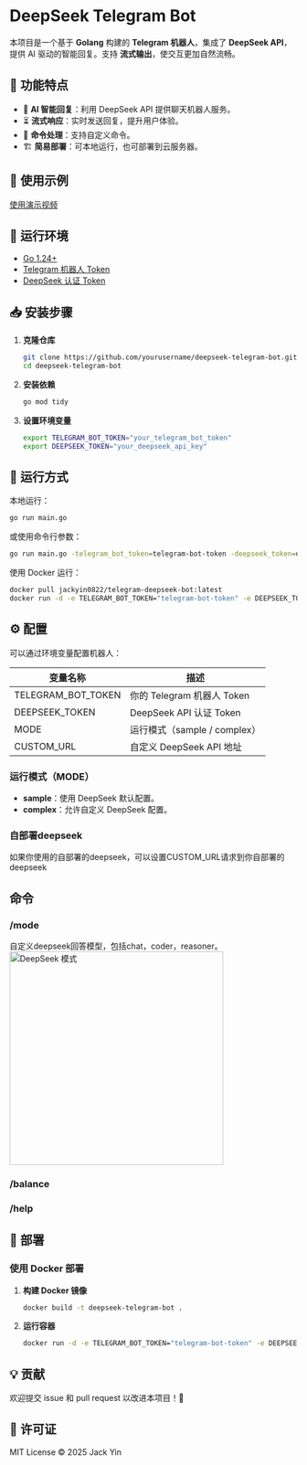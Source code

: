 # DeepSeek Telegram Bot

本项目是一个基于 **Golang** 构建的 **Telegram 机器人**，集成了 **DeepSeek API**，提供 AI 驱动的智能回复。支持 **流式输出**，使交互更加自然流畅。

## 🚀 功能特点
- 🤖 **AI 智能回复**：利用 DeepSeek API 提供聊天机器人服务。
- ⏳ **流式响应**：实时发送回复，提升用户体验。
- 🎯 **命令处理**：支持自定义命令。
- 🏗 **简易部署**：可本地运行，也可部署到云服务器。

## 🤖 使用示例
[使用演示视频](https://github.com/yincongcyincong/telegram-deepseek-bot/wiki/Usage-Video)

## 📌 运行环境
- [Go 1.24+](https://go.dev/dl/)
- [Telegram 机器人 Token](https://core.telegram.org/bots/tutorial#obtain-your-bot-token)
- [DeepSeek 认证 Token](https://api-docs.deepseek.com/zh-cn/)

## 📥 安装步骤
1. **克隆仓库**
   ```sh
   git clone https://github.com/yourusername/deepseek-telegram-bot.git
   cd deepseek-telegram-bot
   ```
2. **安装依赖**
   ```sh
   go mod tidy
   ```

3. **设置环境变量**
   ```sh
   export TELEGRAM_BOT_TOKEN="your_telegram_bot_token"
   export DEEPSEEK_TOKEN="your_deepseek_api_key"
   ```

## 🚀 运行方式
本地运行：
   ```sh
   go run main.go
   ```
或使用命令行参数：
   ```sh
   go run main.go -telegram_bot_token=telegram-bot-token -deepseek_token=deepseek-auth-token
   ```

使用 Docker 运行：
   ```sh
   docker pull jackyin0822/telegram-deepseek-bot:latest
   docker run -d -e TELEGRAM_BOT_TOKEN="telegram-bot-token" -e DEEPSEEK_TOKEN="deepseek-auth-token" --name my-telegram-bot jackyin0822/telegram-deepseek-bot:latest
   ```

## ⚙️ 配置
可以通过环境变量配置机器人：

| 变量名称            | 描述                          |
|--------------------|-----------------------------|
| TELEGRAM_BOT_TOKEN | 你的 Telegram 机器人 Token  |
| DEEPSEEK_TOKEN    | DeepSeek API 认证 Token     |
| MODE              | 运行模式（sample / complex） |
| CUSTOM_URL        | 自定义 DeepSeek API 地址    |

### 运行模式（MODE）
- **sample**：使用 DeepSeek 默认配置。
- **complex**：允许自定义 DeepSeek 配置。

### 自部署deepseek
如果你使用的自部署的deepseek，可以设置CUSTOM_URL请求到你自部署的deepseek

## 命令
### /mode
自定义deepseek回答模型，包括chat，coder，reasoner。    
<img width="374" alt="DeepSeek 模式" src="https://github.com/user-attachments/assets/2d1bc0be-d4a2-4908-bede-b351f2a10423" />

### /balance

### /help


## 🚀 部署
### 使用 Docker 部署
1. **构建 Docker 镜像**
   ```sh
   docker build -t deepseek-telegram-bot .
   ```

2. **运行容器**
   ```sh
   docker run -d -e TELEGRAM_BOT_TOKEN="telegram-bot-token" -e DEEPSEEK_TOKEN="deepseek-auth-token" --name my-telegram-bot deepseek-telegram-bot
   ```

## 💡 贡献
欢迎提交 issue 和 pull request 以改进本项目！🚀

## 📜 许可证
MIT License © 2025 Jack Yin
